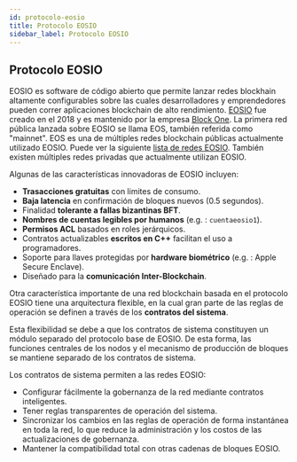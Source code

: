 ```yaml
---
id: protocolo-eosio
title: Protocolo EOSIO
sidebar_label: Protocolo EOSIO
---
```


## Protocolo EOSIO

EOSIO es software de código abierto que permite lanzar redes blockhain altamente configurables sobre las cuales desarrolladores y emprendedores pueden correr aplicaciones blockchain de alto rendimiento. [EOSIO](https://eos.io/) fue creado en el 2018 y es mantenido por la empresa [Block One](https://block.one/). La primera red pública lanzada sobre EOSIO se llama EOS, también referida como "mainnet". EOS es una de múltiples redes blockchain públicas actualmente utilizado EOSIO. Puede ver la siguiente [lista de redes EOSIO](https://guias.eoscostarica.io/docs/redes-eosio). También existen múltiples redes privadas que actualmente utilizan EOSIO.

Algunas de las características innovadoras de EOSIO incluyen:
- **Trasacciones gratuitas** con limites de consumo.
- **Baja latencia** en confirmación de bloques nuevos (0.5 segundos).
- Finalidad **tolerante a fallas bizantinas BFT**.
- **Nombres de cuentas legibles por humanos** (e.g. : `cuentaeosio1`).
- **Permisos ACL** basados en roles jerárquicos.
- Contratos actualizables **escritos en C++** facilitan el uso a programadores.
- Soporte para llaves protegidas por **hardware biométrico** (e.g. : Apple Secure Enclave).
- Diseñado para la **comunicación Inter-Blockchain**.

Otra característica importante de una red blockchain basada en el protocolo EOSIO tiene una arquitectura flexible, en la cual gran parte de las reglas de operación se definen a través de los **contratos del sistema**.

Esta flexibilidad se debe a que los contratos de sistema constituyen un módulo separado del protocolo base de EOSIO. De esta forma, las funciones centrales de los nodos y el mecanismo de producción de bloques se mantiene separado de los contratos de sistema.

Los contratos de sistema permiten a las redes EOSIO:
- Configurar fácilmente la gobernanza de la red mediante contratos inteligentes.
- Tener reglas transparentes de operación del sistema.
- Sincronizar los cambios en las reglas de operación de forma instantánea en toda la red, lo que reduce la administración y los costos de las actualizaciones de gobernanza.
- Mantener la compatibilidad total con otras cadenas de bloques EOSIO.